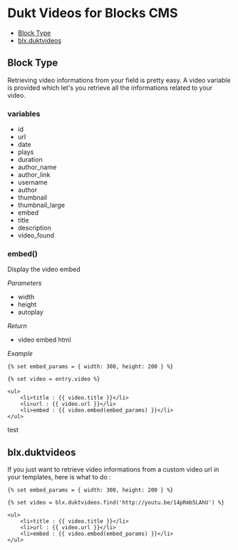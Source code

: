 # Dukt Videos for Blocks CMS

- [Block Type](#block-type) 
- [blx.duktvideos](#template-variable) 

<a id="#block-type"></a>
## Block Type

Retrieving video informations from your field is pretty easy. A video variable is provided which let's you retrieve all the informations related to your video.


### variables

- id
- url
- date
- plays
- duration
- author_name
- author_link
- username
- author
- thumbnail
- thumbnail_large
- embed
- title
- description
- video_found


### embed()

Display the video embed

*Parameters*

- width
- height
- autoplay

*Return*

- video embed html



*Example*

	{% set embed_params = { width: 300, height: 200 } %}
	
	{% set video = entry.video %}
	
	<ul>
		<li>title : {{ video.title }}</li>
		<li>url : {{ video.url }}</li>
		<li>embed : {{ video.embed(embed_params) }}</li>
	</ul>

<span id="#template-variable">test</span>
## blx.duktvideos

If you just want to retrieve video informations from a custom video url in your templates, here is what to do :

	{% set embed_params = { width: 300, height: 200 } %}

	{% set video = blx.duktvideos.find('http://youtu.be/14pRmb5LAhU') %}
	
	<ul>
		<li>title : {{ video.title }}</li>
		<li>url : {{ video.url }}</li>
		<li>embed : {{ video.embed(embed_params) }}</li>
	</ul>


